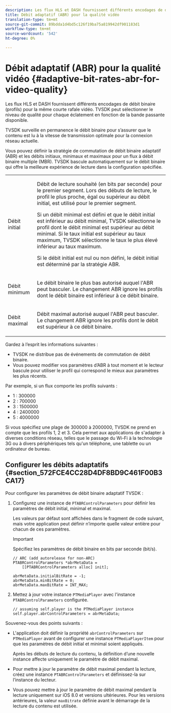 ```yaml
---
description: Les flux HLS et DASH fournissent différents encodages de débit binaire (profils) pour la même courte rafale vidéo. TVSDK peut sélectionner le niveau de qualité pour chaque éclatement en fonction de la bande passante disponible.
title: Débit adaptatif (ABR) pour la qualité vidéo
translation-type: tm+mt
source-git-commit: 89bdda1d4bd5c126f19ba75a819942df901183d1
workflow-type: tm+mt
source-wordcount: '542'
ht-degree: 0%

---
```



# Débit adaptatif (ABR) pour la qualité vidéo {#adaptive-bit-rates-abr-for-video-quality}

Les flux HLS et DASH fournissent différents encodages de débit binaire (profils) pour la même courte rafale vidéo. TVSDK peut sélectionner le niveau de qualité pour chaque éclatement en fonction de la bande passante disponible.

TVSDK surveille en permanence le débit binaire pour s’assurer que le contenu est lu à la vitesse de transmission optimale pour la connexion réseau actuelle.

Vous pouvez définir la stratégie de commutation de débit binaire adaptatif (ABR) et les débits initiaux, minimaux et maximaux pour un flux à débit binaire multiple (MBR). TVSDK bascule automatiquement sur le débit binaire qui offre la meilleure expérience de lecture dans la configuration spécifiée.

<table id="table_AF838E082235406AA359BF1C1A77F85F"> 
 <tbody> 
  <tr> 
   <td colname="col01"> Débit initial </td> 
   <td colname="col2"> <p>Débit de lecture souhaité (en bits par seconde) pour le premier segment. Lors des débuts de lecture, le profil le plus proche, égal ou supérieur au débit initial, est utilisé pour le premier segment. </p> <p> Si un débit minimal est défini et que le débit initial est inférieur au débit minimal, TVSDK sélectionne le profil dont le débit minimal est supérieur au débit minimal. Si le taux initial est supérieur au taux maximum, TVSDK sélectionne le taux le plus élevé inférieur au taux maximum. </p> <p>Si le débit initial est nul ou non défini, le débit initial est déterminé par la stratégie ABR. </p> </td> 
  </tr> 
  <tr> 
   <td colname="col01"> Débit minimum </td> 
   <td colname="col2"> <p>Le débit binaire le plus bas autorisé auquel l'ABR peut basculer. Le changement ABR ignore les profils dont le débit binaire est inférieur à ce débit binaire. </p> </td> 
  </tr> 
  <tr> 
   <td colname="col01"> Débit maximal </td> 
   <td colname="col2"> <p>Débit maximal autorisé auquel l'ABR peut basculer. Le changement ABR ignore les profils dont le débit est supérieur à ce débit binaire. </p> </td> 
  </tr> 
 </tbody> 
</table>

Gardez à l’esprit les informations suivantes :

* TVSDK ne distribue pas de événements de commutation de débit binaire.
* Vous pouvez modifier vos paramètres d’ABR à tout moment et le lecteur bascule pour utiliser le profil qui correspond le mieux aux paramètres les plus récents.

Par exemple, si un flux comporte les profils suivants :

* 1 : 300000
* 2 : 700000
* 3 : 1500000
* 4 : 2400000
* 5 : 4000000

Si vous spécifiez une plage de 300000 à 2000000, TVSDK ne prend en compte que les profils 1, 2 et 3. Cela permet aux applications de s&#39;adapter à diverses conditions réseau, telles que le passage du Wi-Fi à la technologie 3G ou à divers périphériques tels qu&#39;un téléphone, une tablette ou un ordinateur de bureau.

## Configurer les débits adaptatifs {#section_572FCE4CC28D4DF8BD9C461F00B3CA17}

Pour configurer les paramètres de débit binaire adaptatif TVSDK :

1. Configurez une instance de `PTABRControlParameters` pour définir les paramètres de débit initial, minimal et maximal.

   Les valeurs par défaut sont affichées dans le fragment de code suivant, mais votre application peut définir n’importe quelle valeur entière pour chacun de ces paramètres.

   >[!IMPORTANT]
   >
   >Spécifiez les paramètres de débit binaire en bits par seconde (bit/s).

   ```
   // ARC (add autorelease for non-ARC) 
   PTABRControlParameters *abrMetaData =  
       [[PTABRControlParameters alloc] init];  
   
   abrMetaData.initialBitRate = -1; 
   abrMetaData.minBitRate = 0; 
   abrMetaData.maxBitRate = INT_MAX;
   ```

1. Mettez à jour votre instance `PTMediaPlayer` avec l&#39;instance `PTABRControlParameters` configurée.

   ```
   // assuming self.player is the PTMediaPlayer instance 
   self.player.abrControlParameters = abrMetaData;
   ```

Souvenez-vous des points suivants :

* L&#39;application doit définir la propriété `abrControlParameters` sur `PTMediaPlayer` avant de configurer une instance `PTMediaPlayerItem` pour que les paramètres de débit initial et minimal soient appliqués.

   Après les débuts de lecture du contenu, la définition d’une nouvelle instance affecte uniquement le paramètre de débit maximal.

* Pour mettre à jour le paramètre de débit maximal pendant la lecture, créez une instance `PTABRControlParameters` et définissez-la sur l’instance du lecteur.
* Vous pouvez mettre à jour le paramètre de débit maximal pendant la lecture uniquement sur iOS 8.0 et versions ultérieures. Pour les versions antérieures, la valeur `maxBitrate` définie avant le démarrage de la lecture du contenu est utilisée.

